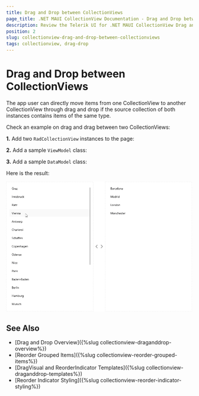 ```yaml
---
title: Drag and Drop between CollectionViews
page_title: .NET MAUI CollectionView Documentation - Drag and Drop between CollectionViews
description: Review the Telerik UI for .NET MAUI CollectionView Drag and Drop between CollectionViews
position: 2
slug: collectionview-drag-and-drop-between-collectionviews
tags: collectionview, drag-drop
---
```


# Drag and Drop between CollectionViews

The app user can directly move items from one CollectionView to another CollectionView through drag and drop if the source collection of both instances contains items of the same type.

Check an example on drag and drag between two CollectionViews:

**1.** Add two `RadCollectionView` instances to the page:

<snippet id='collectionview-drag-and-drop' />

**2.** Add a sample `ViewModel` class:

<snippet id='collectionview-draganddrop-viewmodel' />

**3.** Add a sample `DataModel` class:

<snippet id='collectionview-datamodel' />

Here is the result:

![.NET MAUI CollectionView Drag and Drop between CollectionViews](../images/collectionview-dragdrop-between-cv.gif)

## See Also

- [Drag and Drop Overview]({%slug collectionview-draganddrop-overview%})
- [Reorder Grouped Items]({%slug collectionview-reorder-grouped-items%})
- [DragVisual and ReorderIndicator Templates]({%slug collectionview-draganddrop-templates%})
- [Reorder Indicator Styling]({%slug collectionview-reorder-indicator-styling%})
